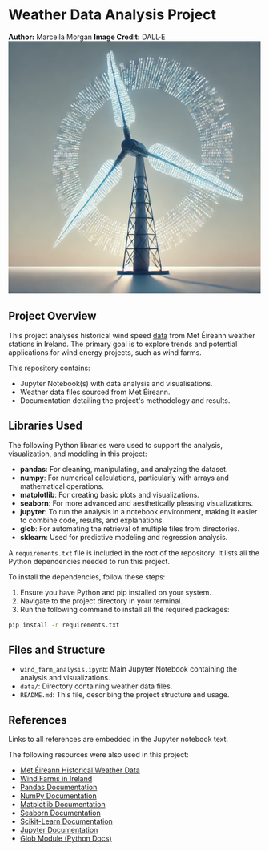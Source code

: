 # Weather Data Analysis Project
**Author:** Marcella Morgan
**Image Credit:** DALL·E 
![Image of a Windmill](images/code_windmill.png)

## Project Overview

This project analyses historical wind speed [data](https://www.met.ie/climate/available-data/historical-data) from Met Éireann weather stations in Ireland. The primary goal is to explore trends and potential applications for wind energy projects, such as wind farms. 

This repository contains:
- Jupyter Notebook(s) with data analysis and visualisations.
- Weather data files sourced from Met Éireann.
- Documentation detailing the project's methodology and results.


## Libraries Used

The following Python libraries were used to support the analysis, visualization, and modeling in this project:

- **pandas**: For cleaning, manipulating, and analyzing the dataset.
- **numpy**: For numerical calculations, particularly with arrays and mathematical operations.
- **matplotlib**: For creating basic plots and visualizations.
- **seaborn**: For more advanced and aesthetically pleasing visualizations.
- **jupyter**: To run the analysis in a notebook environment, making it easier to combine code, results, and explanations.
- **glob**: For automating the retrieval of multiple files from directories.
- **sklearn**: Used for predictive modeling and regression analysis.


A `requirements.txt` file is included in the root of the repository. It lists all the Python dependencies needed to run this project.

To install the dependencies, follow these steps:

1. Ensure you have Python and pip installed on your system.
2. Navigate to the project directory in your terminal.
3. Run the following command to install all the required packages:

```bash
pip install -r requirements.txt
```

## Files and Structure
- `wind_farm_analysis.ipynb`: Main Jupyter Notebook containing the analysis and visualizations.
- `data/`: Directory containing weather data files.
- `README.md`: This file, describing the project structure and usage.


## References

Links to all references are embedded in the Jupyter notebook text.

The following resources were also used in this project:

- [Met Éireann Historical Weather Data](https://www.met.ie/climate/available-data/historical-data)
- [Wind Farms in Ireland](https://windenergyireland.com/about-wind/interactive-map)
- [Pandas Documentation](https://pandas.pydata.org/docs/)
- [NumPy Documentation](https://numpy.org/doc/)
- [Matplotlib Documentation](https://matplotlib.org/stable/contents.html)
- [Seaborn Documentation](https://seaborn.pydata.org/)
- [Scikit-Learn Documentation](https://scikit-learn.org/stable/documentation.html)
- [Jupyter Documentation](https://jupyter.org/documentation)
- [Glob Module (Python Docs)](https://docs.python.org/3/library/glob.html)



